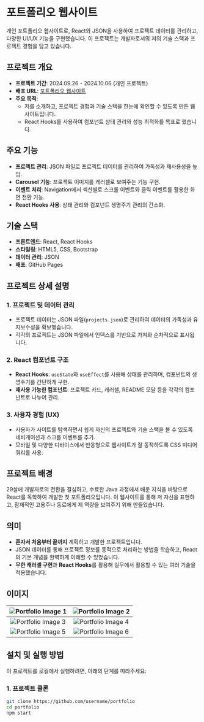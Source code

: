 # 포트폴리오 웹사이트

개인 포트폴리오 웹사이트로, React와 JSON을 사용하여 프로젝트 데이터를 관리하고, 다양한 UI/UX 기능을 구현했습니다. 이 프로젝트는 개발자로서의 저의 기술 스택과 프로젝트 경험을 담고 있습니다.

## 프로젝트 개요
- **프로젝트 기간**: 2024.09.26 - 2024.10.06 (개인 프로젝트)
- **배포 URL**: [포트폴리오 웹사이트](https://jack1.blog)
- **주요 목적**: 
  - 저를 소개하고, 프로젝트 경험과 기술 스택을 한눈에 확인할 수 있도록 만든 웹사이트입니다.
  - React Hooks를 사용하여 컴포넌트 상태 관리와 성능 최적화를 목표로 했습니다.

## 주요 기능
- **프로젝트 관리**: JSON 파일로 프로젝트 데이터를 관리하여 가독성과 재사용성을 높임.
- **Carousel 기능**: 프로젝트 이미지를 캐러셀로 보여주는 기능 구현.
- **이벤트 처리**: Navigation에서 섹션별로 스크롤 이벤트와 클릭 이벤트를 활용한 화면 전환 기능.
- **React Hooks 사용**: 상태 관리와 컴포넌트 생명주기 관리의 간소화.

## 기술 스택
- **프론트엔드**: React, React Hooks
- **스타일링**: HTML5, CSS, Bootstrap
- **데이터 관리**: JSON
- **배포**: GitHub Pages

## 프로젝트 상세 설명

### 1. 프로젝트 및 데이터 관리
- 프로젝트 데이터는 JSON 파일(`projects.json`)로 관리하여 데이터의 가독성과 유지보수성을 확보했습니다.
- 각각의 프로젝트는 JSON 파일에서 인덱스를 기반으로 가져와 순차적으로 표시됩니다.

### 2. React 컴포넌트 구조
- **React Hooks**: `useState`와 `useEffect`를 사용해 상태를 관리하며, 컴포넌트의 생명주기를 간단하게 구현.
- **재사용 가능한 컴포넌트**: 프로젝트 카드, 캐러셀, README 모달 등을 각각의 컴포넌트로 나누어 관리.

### 3. 사용자 경험 (UX)
- 사용자가 사이트를 탐색하면서 쉽게 자신의 프로젝트와 기술 스택을 볼 수 있도록 네비게이션과 스크롤 이벤트를 추가.
- 모바일 및 다양한 디바이스에서 반응형으로 웹사이트가 잘 동작하도록 CSS 미디어 쿼리를 사용.

## 프로젝트 배경
29살에 개발자로의 전환을 결심하고, 수료한 Java 과정에서 배운 지식을 바탕으로 React를 독학하여 개발한 첫 포트폴리오입니다. 이 웹사이트를 통해 저 자신을 표현하고, 잠재적인 고용주나 동료에게 제 역량을 보여주기 위해 만들었습니다.

## 의미
- **혼자서 처음부터 끝까지** 계획하고 개발한 프로젝트입니다.
- JSON 데이터를 통해 프로젝트 정보를 동적으로 처리하는 방법을 학습하고, React의 기본 개념을 완벽하게 이해할 수 있었습니다.
- **무한 캐러셀 구현**과 **React Hooks**를 활용해 실무에서 활용할 수 있는 여러 기술을 적용했습니다.

## 이미지

| ![Portfolio Image 1](/public/images/portfolio04.png) | ![Portfolio Image 2](/public/images/portfolio03.png) |
|:---------------------------------------------:|:---------------------------------------------:|
| ![Portfolio Image 3](/public/images/portfolio05.png) | ![Portfolio Image 4](/public/images/portfolio06.png) |
| ![Portfolio Image 5](/public/images/portfolio07.png) | ![Portfolio Image 6](/public/images/portfolio02.png) |

## 설치 및 실행 방법
이 프로젝트를 로컬에서 실행하려면, 아래의 단계를 따라주세요:

### 1. 프로젝트 클론
```bash
git clone https://github.com/username/portfolio
cd portfolio
npm start

